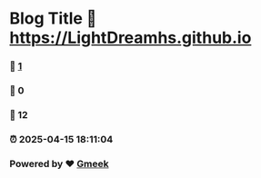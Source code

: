 # Blog Title :link: https://LightDreamhs.github.io 
### :page_facing_up: [1](https://LightDreamhs.github.io/tag.html) 
### :speech_balloon: 0 
### :hibiscus: 12 
### :alarm_clock: 2025-04-15 18:11:04 
### Powered by :heart: [Gmeek](https://github.com/Meekdai/Gmeek)
